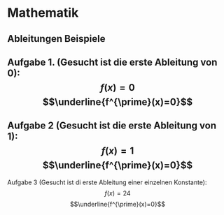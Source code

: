 # Mathematik

## Ableitungen Beispiele

Aufgabe 1. (Gesucht ist die erste Ableitung von 0):  
$$f(x)=0$$
$$\underline{f^{\prime}(x)=0}$$
---
Aufgabe 2 (Gesucht ist die erste Ableitung von 1):  
$$f(x)=1$$
$$\underline{f^{\prime}(x)=0}$$
---
Aufgabe 3 (Gesucht ist di erste Ableitung einer einzelnen Konstante):  
$$f(x)=24$$
$$\underline{f^{\prime}(x)=0}$$
